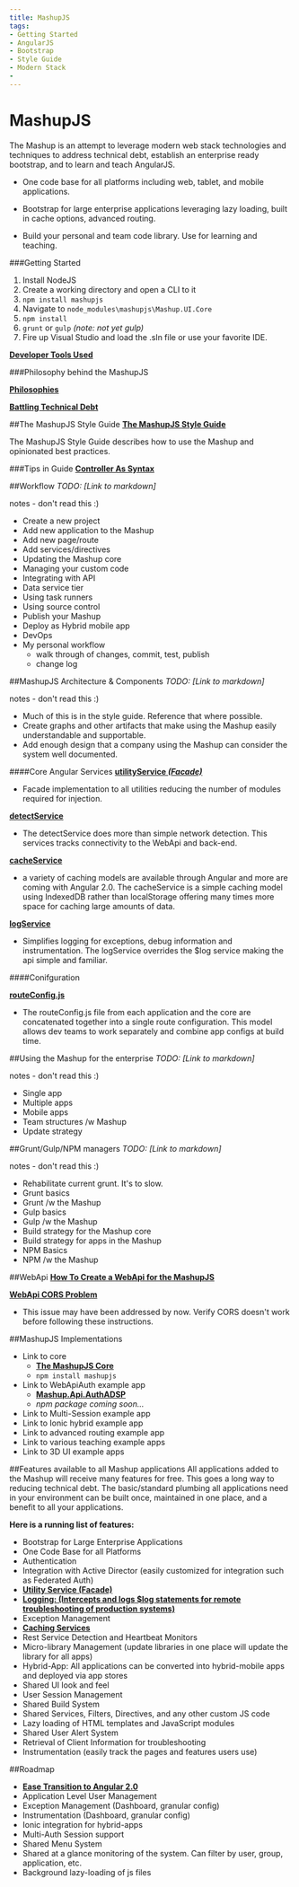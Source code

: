 ```yaml
---
title: MashupJS
tags:
- Getting Started 
- AngularJS
- Bootstrap
- Style Guide
- Modern Stack
- 
---
```


MashupJS
========
The Mashup is an attempt to leverage modern web stack technologies and techniques to address technical debt, establish an enterprise ready bootstrap, and to learn and teach AngularJS.

- One code base for all platforms including web, tablet, and mobile applications.

- Bootstrap for large enterprise applications leveraging lazy loading, built in cache options, advanced routing.

- Build your personal and team code library. Use for learning and teaching.


###Getting Started

 1. Install NodeJS
 2. Create a working directory and open a CLI to it
 3.  `npm install mashupjs`
 4. Navigate to `node_modules\mashupjs\Mashup.UI.Core`
 5. `npm install`
 6. `grunt` or `gulp` *(note: not yet gulp)*
 7. Fire up Visual Studio and load the .sln file or use your favorite IDE.

**[Developer Tools Used](https://github.com/MashupJS/MashupJS/blob/master/docs/mashupWorkflow/tools/tools.md)**



###Philosophy behind the MashupJS

**[Philosophies](https://github.com/MashupJS/MashupJS/blob/master/docs/mashupWorkflow/philosophy/philosophy.md)**

**[Battling Technical Debt](https://github.com/MashupJS/MashupJS/blob/master/docs/mashupWorkflow/technicaldebt/technicaldebt.md)**

##The MashupJS Style Guide
**[The MashupJS Style Guide](https://github.com/MashupJS/MashupJS/blob/master/docs/mashupStyleGuides/Mashup-StyleGuide.md)**

The MashupJS Style Guide describes how to use the Mashup and opinionated best practices.


###Tips in Guide
**[Controller As Syntax](https://github.com/MashupJS/MashupJS/blob/master/docs/mashupCore/ControllerAs.md)**

##Workflow
*TODO: [Link to markdown]*

notes - don't read this :)
- Create a new project
- Add new application to the Mashup
- Add new page/route
- Add services/directives
- Updating the Mashup core
- Managing your custom code
- Integrating with API
- Data service tier
- Using task runners
- Using source control
- Publish your Mashup
- Deploy as Hybrid mobile app
- DevOps
- My personal workflow
	- walk through of changes, commit, test, publish
	- change log


##MashupJS Architecture & Components
*TODO: [Link to markdown]*

notes - don't read this :)
- Much of this is in the style guide. Reference that where possible.
- Create graphs and other artifacts that make using the Mashup easily understandable and supportable.
- Add enough design that a company using the Mashup can consider the system well documented.

####Core Angular Services
**[utilityService *(Facade)*](https://github.com/MashupJS/MashupJS/blob/master/docs/mashupCore/services/utilityService/utilityService.md)**
- Facade implementation to all utilities reducing the number of modules required for injection.

[**detectService**](https://github.com/MashupJS/MashupJS/blob/master/docs/mashupCore/services/detectService/detectService.md)
- The detectService does more than simple network detection.  This services tracks connectivity to the WebApi and back-end.

**[cacheService](https://github.com/MashupJS/MashupJS/blob/master/docs/mashupCore/services/cacheService/cacheService.md)**
- a variety of caching models are available through Angular and more are coming with Angular 2.0.  The cacheService is a simple caching model using IndexedDB rather than localStorage offering many times more space for caching large amounts of data.

**[logService](https://github.com/MashupJS/MashupJS/blob/master/docs/mashupCore/services/logService/logService.md)**
- Simplifies logging for exceptions, debug information and instrumentation.  The logService overrides the $log service making the api simple and familiar.



####Conifguration

**[routeConfig.js](https://github.com/MashupJS/MashupJS/blob/master/docs/mashupCore/config/routeConfig.md)**
- The routeConfig.js file from each application and the core are concatenated together into a single route configuration.  This model allows dev teams to work separately and combine app configs at build time.


##Using the Mashup for the enterprise
*TODO: [Link to markdown]*

notes - don't read this :)
- Single app
- Multiple apps
- Mobile apps
- Team structures /w Mashup
- Update strategy



##Grunt/Gulp/NPM managers
*TODO: [Link to markdown]*

notes - don't read this :)
- Rehabilitate current grunt.  It's to slow. 
- Grunt basics
- Grunt /w the Mashup
- Gulp basics
- Gulp /w the Mashup
- Build strategy for the Mashup core
- Build strategy for apps in the Mashup
- NPM Basics
- NPM /w the Mashup

##WebApi
**[How To Create a WebApi for the MashupJS](https://github.com/MashupJS/MashupJS/blob/master/docs/mashupApi/WebApi-HowToCreateForMashup.md)**

**[WebApi CORS Problem](https://github.com/MashupJS/MashupJS/blob/master/docs/mashupApi/WebApi-Cors-Chrome.md)**
 - This issue may have been addressed by now.  Verify CORS doesn't work before following these instructions.

##MashupJS Implementations
- Link to core
	- **[The MashupJS Core](https://github.com/MashupJS/MashupJS/tree/master/src)**
	- `npm install mashupjs`
- Link to WebApiAuth example app
	- **[Mashup.Api.AuthADSP](https://github.com/MashupJS/MashupJS/blob/master/docs/mashupApi/Mashup.Api.AuthADSP/Mashup.Api.AuthADSP.md)**
	- *npm package coming soon...*
- Link to Multi-Session example app
- Link to Ionic hybrid example app
- Link to advanced routing example app
- Link to various teaching example apps
- Link to 3D UI example apps


##Features available to all Mashup applications
All applications added to the Mashup will receive many features for free.  This goes a long way to reducing technical debt.  The basic/standard plumbing all applications need in your environment can be built once, maintained in one place, and a benefit to all your applications.

**Here is a running list of features:**

 - Bootstrap for Large Enterprise Applications
 - One Code Base for all Platforms
 - Authentication
 - Integration with Active Director (easily customized for integration such as Federated Auth)
 - **[Utility Service (Facade)](https://github.com/MashupJS/MashupJS/blob/master/docs/mashupCore/services/utilityService/utilityService.md)**
 - **[Logging:  (Intercepts and logs $log statements for remote troubleshooting of production systems)](https://github.com/MashupJS/MashupJS/blob/master/docs/mashupCore/services/logService/logService.md)**
 - Exception Management
 - **[Caching Services](https://github.com/MashupJS/MashupJS/blob/master/docs/mashupCore/services/cacheService/cacheService.md)**
 - Rest Service Detection and Heartbeat Monitors
 -  Micro-library Management (update libraries in one place will update the library for all apps)
 - Hybrid-App: All applications can be converted into hybrid-mobile apps and deployed via app stores
 - Shared UI look and feel
 - User Session Management
 - Shared Build System
 - Shared Services, Filters, Directives, and any other custom JS code
 - Lazy loading of HTML templates and JavaScript modules
 - Shared User Alert System
 - Retrieval of Client Information for troubleshooting
 - Instrumentation (easily track the pages and features users use)

 

##Roadmap
 - **[Ease Transition to Angular 2.0](https://github.com/robertdunaway/blogs/blob/master/2014-12-06%20Preparing%20for%20Angular%202.0/Preparing%20for%20Angular%202.0.md)**
 - Application Level User Management
 - Exception Management (Dashboard, granular config)
 - Instrumentation (Dashboard, granular config)
 - Ionic integration for hybrid-apps
 - Multi-Auth Session support
 - Shared Menu System
 - Shared at a glance monitoring of the system.  Can filter by user, group, application, etc.
 - Background lazy-loading of js files
